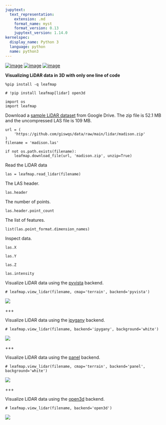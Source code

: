 ```yaml
---
jupytext:
  text_representation:
    extension: .md
    format_name: myst
    format_version: 0.13
    jupytext_version: 1.14.0
kernelspec:
  display_name: Python 3
  language: python
  name: python3
---
```


[![image](https://jupyterlite.rtfd.io/en/latest/_static/badge.svg)](https://demo.leafmap.org/lab/index.html?path=notebooks/48_lidar.ipynb)
[![image](https://colab.research.google.com/assets/colab-badge.svg)](https://githubtocolab.com/giswqs/leafmap/blob/master/examples/notebooks/48_lidar.ipynb)
[![image](https://mybinder.org/badge_logo.svg)](https://gishub.org/leafmap-binder)

**Visualizing LiDAR data in 3D with only one line of code**


```{code-cell} ipython3
%pip install -q leafmap
```

```{code-cell} ipython3
# !pip install leafmap[lidar] open3d
```

```{code-cell} ipython3
import os
import leafmap
```

Download a [sample LiDAR dataset](https://drive.google.com/file/d/1H_X1190vL63BoFYa_cVBDxtIa8rG-Usb/view?usp=sharing) from Google Drive. The zip file is 52.1 MB and the uncompressed LAS file is 109 MB.

```{code-cell} ipython3
url = (
    'https://github.com/giswqs/data/raw/main/lidar/madison.zip'
)
filename = 'madison.las'
```

```{code-cell} ipython3
if not os.path.exists(filename):
    leafmap.download_file(url, 'madison.zip', unzip=True)
```

Read the LiDAR data

```{code-cell} ipython3
las = leafmap.read_lidar(filename)
```

The LAS header.

```{code-cell} ipython3
las.header
```

The number of points.

```{code-cell} ipython3
las.header.point_count
```

The list of features.

```{code-cell} ipython3
list(las.point_format.dimension_names)
```

Inspect data.

```{code-cell} ipython3
las.X
```

```{code-cell} ipython3
las.Y
```

```{code-cell} ipython3
las.Z
```

```{code-cell} ipython3
las.intensity
```

Visualize LiDAR data using the [pyvista](https://github.com/pyvista/pyvista) backend. 

```{code-cell} ipython3
# leafmap.view_lidar(filename, cmap='terrain', backend='pyvista')
```

![](https://i.imgur.com/xezcgMP.gif)

+++

Visualize LiDAR data using the [ipygany](https://github.com/QuantStack/ipygany) backend.

```{code-cell} ipython3
# leafmap.view_lidar(filename, backend='ipygany', background='white')
```

![](https://i.imgur.com/MyMWW4I.gif)

+++

Visualize LiDAR data using the [panel](https://github.com/holoviz/panel) backend.

```{code-cell} ipython3
# leafmap.view_lidar(filename, cmap='terrain', backend='panel', background='white')
```

![](https://i.imgur.com/XQGWbJk.gif)

+++

Visualize LiDAR data using the [open3d](http://www.open3d.org) backend. 

```{code-cell} ipython3
# leafmap.view_lidar(filename, backend='open3d')
```

![](https://i.imgur.com/rL85fbl.gif)
